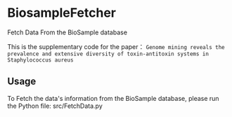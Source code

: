 # BiosampleFetcher
Fetch Data From the BioSample database

This is the supplementary code for the paper： `Genome mining reveals the prevalence and extensive diversity of toxin-antitoxin systems in Staphylococcus aureus`


## Usage
To Fetch the data's information from the BioSample database, please run the Python file: src/FetchData.py
